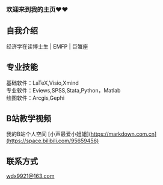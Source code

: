 ### 欢迎来到我的主页❤❤

## 自我介绍
经济学在读博士生 | EMFP | 巨蟹座

## 专业技能
基础软件：LaTeX,Visio,Xmind<br>
专业软件：Eviews,SPSS,Stata,Python，Matlab<br>
绘图软件：Arcgis,Gephi

## B站教学视频
我的B站个人空间 [小声最爱小姐姐](https://markdown.com.cn](https://space.bilibili.com/95659456)

## 联系方式
wdx9921@163.com
